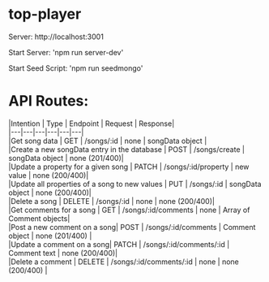 # top-player

Server: http://localhost:3001

Start Server: 'npm run server-dev'

Start Seed Script: 'npm run seedmongo'

# API Routes:

|Intention | Type | Endpoint | Request | Response|  
|---|---|---|---|---|---|  
|Get song data | GET | /songs/:id | none | songData object |  
|Create a new songData entry in the database | POST | /songs/create | songData object | none (201/400)|  
|Update a property for a given song | PATCH | /songs/:id/property | new value | none (200/400)|  
|Update all properties of a song to new values | PUT | /songs/:id | songData object | none (200/400)|  
|Delete a song | DELETE | /songs/:id | none | none (200/400)|  
|Get comments for a song | GET | /songs/:id/comments | none | Array of Comment objects|  
|Post a new comment on a song| POST | /songs/:id/comments | Comment object | none (201/400) |  
|Update a comment on a song| PATCH | /songs/:id/comments/:id | Comment text | none (200/400)|  
|Delete a comment | DELETE | /songs/:id/comments/:id | none | none (200/400)  |  
